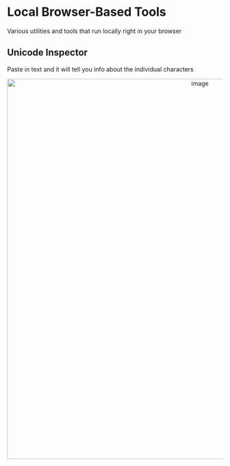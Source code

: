 # Local Browser-Based Tools
Various utilities and tools that run locally right in your browser

## Unicode Inspector
Paste in text and it will tell you info about the individual characters
<p align="center">
<img width="885" alt="image" src="https://github.com/user-attachments/assets/53eb55a9-7ca0-4941-9b47-8a27d23b4be2" />
</p>
